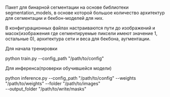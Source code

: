 Пакет для бинарной сегментации на основе библиотеки segmentation_models, в основе которой большое количество
архитектур для сегментации и бекбон-моделей для них.

В конфигурационных файлах настраиваются пути до изображений и масок(изображения где сегментируемые пиксели
имеют значение 1, остальные 0), архитектура сети и веса для бекбона, аугментации.

Для начала тренировки

python train.py --config_path "/path/to/config"

Для инференса(проверки обучившейся модели)

python inference.py --config_path "/path/to/config" --weights "/path/to/weights" --folder "/path/to/images" \
--output_folder "/path/to/write/masks"